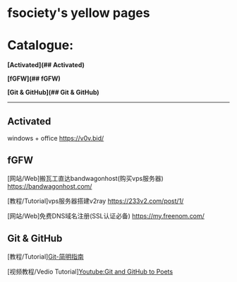 # fsociety's yellow pages

# Catalogue:

__[Activated](## Activated)__

__[fGFW](## fGFW)__

__[Git & GitHub](## Git & GitHub)__

__________

## Activated

windows + office https://v0v.bid/

## fGFW

[网站/Web]搬瓦工直达bandwagonhost(购买vps服务器) https://bandwagonhost.com/

[教程/Tutorial]vps服务器搭建v2ray https://233v2.com/post/1/

[网站/Web]免费DNS域名注册(SSL认证必备) https://my.freenom.com/

## Git & GitHub

[教程/Tutorial][Git-简明指南](http://rogerdudler.github.io/git-guide/index.zh.html)

[视频教程/Vedio Tutorial][Youtube:Git and GitHub to Poets](https://www.youtube.com/playlist?list=PLRqwX-V7Uu6ZF9C0YMKuns9sLDzK6zoiV)
